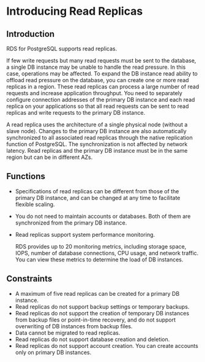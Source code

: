 # Introducing Read Replicas<a name="rds_pg_11_0002"></a>

## **Introduction**<a name="section4110332420355"></a>

RDS for PostgreSQL supports  read replicas.

If few write requests but many read requests must be sent to the database, a single DB instance may be unable to handle the read pressure. In this case, operations may be affected. To expand the DB instance read ability to offload read pressure on the database, you can create one or more read replicas in a region. These read replicas can process a large number of read requests and increase application throughput. You need to separately configure connection addresses of the primary DB instance and each read replica on your applications so that all read requests can be sent to read replicas and write requests to the primary DB instance.

A read replica uses the architecture of a single physical node \(without a slave node\). Changes to the primary DB instance are also automatically synchronized to all associated read replicas through the native replication function of PostgreSQL. The synchronization is not affected by network latency. Read replicas and the primary DB instance must be in the same region but can be in different AZs.

## Functions<a name="section439150632066"></a>

-   Specifications of read replicas can be different from those of the primary DB instance, and can be changed at any time to facilitate flexible scaling.
-   You do not need to maintain accounts or databases. Both of them are synchronized from the primary DB instance.
-   Read replicas support system performance monitoring.

    RDS provides up to 20 monitoring metrics, including storage space, IOPS, number of database connections, CPU usage, and network traffic. You can view these metrics to determine the load of DB instances.


## Constraints<a name="section20475080201355"></a>

-   A maximum of five read replicas can be created for a primary DB instance.
-   Read replicas do not support backup settings or temporary backups.
-   Read replicas do not support the creation of temporary DB instances from backup files or point-in-time recovery, and do not support overwriting of DB instances from backup files.
-   Data cannot be migrated to read replicas.
-   Read replicas do not support database creation and deletion.
-   Read replicas do not support account creation. You can create accounts only on primary DB instances.

